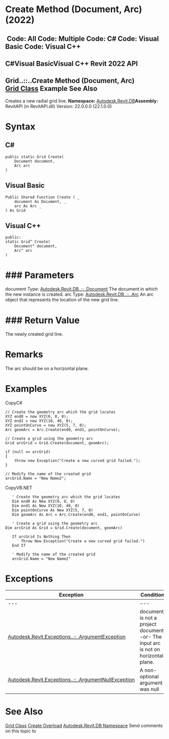 # Create Method (Document, Arc) (2022)

﻿
 Code: All Code: Multiple Code: C# Code: Visual Basic Code: Visual C++   
---  
C#Visual BasicVisual C++
Revit 2022 API  
---  
Grid..::..Create Method (Document, Arc)  
[Grid Class](47888507-2d69-664a-ead4-e481c7c5f42d.md "Grid Class") Example See Also  
---  
Creates a new radial grid line. 
**Namespace:** [Autodesk.Revit.DB](87546ba7-461b-c646-cbb1-2cb8f5bff8b2.md "Autodesk.Revit.DB Namespace")**Assembly:** RevitAPI (in RevitAPI.dll) Version: 22.0.0.0 (22.1.0.0)
# Syntax
C#  
---  
```text
public static Grid Create(
	Document document,
	Arc arc
)
```
  
Visual Basic  
---  
```text
Public Shared Function Create ( _
	document As Document, _
	arc As Arc _
) As Grid
```
  
Visual C++  
---  
```text
public:
static Grid^ Create(
	Document^ document, 
	Arc^ arc
)
```
  
# ### Parameters
document
    Type: [Autodesk.Revit.DB..::..Document](db03274b-a107-aa32-9034-f3e0df4bb1ec.md "Document Class") The document in which the new instance is created. 
arc
    Type: [Autodesk.Revit.DB..::..Arc](1f5f541e-9335-aef3-0e75-59eed9ae2221.md "Arc Class") An arc object that represents the location of the new grid line. 
# ### Return Value
The newly created grid line. 
# Remarks
The arc should be on a horizontal plane. 
# Examples
CopyC#
```text
// Create the geometry arc which the grid locates
XYZ end0 = new XYZ(0, 0, 0);
XYZ end1 = new XYZ(10, 40, 0);
XYZ pointOnCurve = new XYZ(5, 7, 0);
Arc geomArc = Arc.Create(end0, end1, pointOnCurve);

// Create a grid using the geometry arc
Grid arcGrid = Grid.Create(document, geomArc);

if (null == arcGrid)
{
    throw new Exception("Create a new curved grid failed.");
}

// Modify the name of the created grid
arcGrid.Name = "New Name2";
```

CopyVB.NET
```text
   ' Create the geometry arc which the grid locates
   Dim end0 As New XYZ(0, 0, 0)
   Dim end1 As New XYZ(10, 40, 0)
   Dim pointOnCurve As New XYZ(5, 7, 0)
   Dim geomArc As Arc = Arc.Create(end0, end1, pointOnCurve)

   ' Create a grid using the geometry arc
Dim arcGrid As Grid = Grid.Create(document, geomArc)

   If arcGrid Is Nothing Then
       Throw New Exception("Create a new curved grid failed.")
   End If

   ' Modify the name of the created grid
   arcGrid.Name = "New Name2"
```

# Exceptions
| Exception | Condition |
| --- | --- |
| --- | --- |
| [Autodesk.Revit.Exceptions..::..ArgumentException](2e6e4206-97a8-dd4b-df5d-4269f4bb6088.md "ArgumentException Class") | document is not a project document. -or- The input arc is not on horizontal plane. |
| [Autodesk.Revit.Exceptions..::..ArgumentNullException](631e1424-60f4-929b-4e52-dda9dcd26316.md "ArgumentNullException Class") | A non-optional argument was null |

# See Also
[Grid Class](47888507-2d69-664a-ead4-e481c7c5f42d.md "Grid Class")
[Create Overload](00ae8045-b65e-40b1-c162-ef5048fcf9f9.md "Create Method")
[Autodesk.Revit.DB Namespace](87546ba7-461b-c646-cbb1-2cb8f5bff8b2.md "Autodesk.Revit.DB Namespace")
Send comments on this topic to 